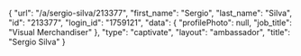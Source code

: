 {
    "url": "\/a\/sergio-silva\/213377",
    "first_name": "Sergio",
    "last_name": "Silva",
    "id": "213377",
    "login_id": "1759121",
    "data": {
        "profilePhoto": null,
        "job_title": "Visual Merchandiser"
    },
    "type": "captivate",
    "layout": "ambassador",
    "title": "Sergio Silva"
}
